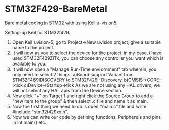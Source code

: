 # STM32F429-BareMetal
Bare metal coding in STM32 with using Keil u-vision5.
  
  
Setting-up Keil for STM32f429:
1. Open Keil uvision-5, go to Project->New uvision project, give a suitable name to the project.
2. It will now as you to select the device for the project, in my case, i have used STM32F429ZITx, you can choose any controller you want which is available to you.
3. It will now open a "Manage Run-Time enviornment" tab wherein, you only need to select 2 things,
   a)Board support Variant from STM32F469IDISCOVERY to STM32F429I-Discovery.
   b)CMSIS->CORE->tick
   c)Device->Startup->tick
   As we are not using any HAL drivers, we will not select any HAL apis from the Device section.
5. Now click "+" on Target 1 and right click the Source Group to add a "new item to the group" & then select .c file and name      it as main.
6. Now the first thing we need to do is open "main.c" file and write #include "stm32f429xx.h".
7. Now we can write our code by defining functions, Peripherals and pins in int main() etc.

